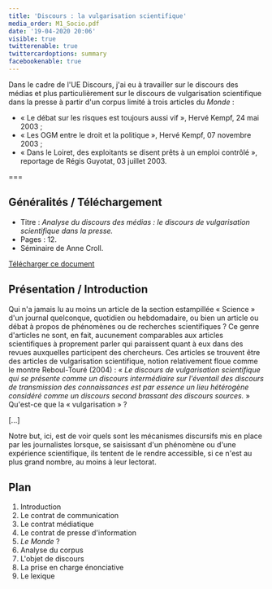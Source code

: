 ```yaml
---
title: 'Discours : la vulgarisation scientifique'
media_order: M1_Socio.pdf
date: '19-04-2020 20:06'
visible: true
twitterenable: true
twittercardoptions: summary
facebookenable: true
---
```


Dans le cadre de l'UE Discours, j'ai eu à travailler sur le discours des médias et plus particulièrement sur le discours de vulgarisation scientifique dans la presse à partir d'un corpus limité à trois articles du _Monde_&nbsp;:

- «&nbsp;Le débat sur les risques est toujours aussi vif&nbsp;», Hervé Kempf, 24 mai 2003&nbsp;;
- «&nbsp;Les OGM entre le droit et la politique&nbsp;», Hervé Kempf, 07 novembre 2003&nbsp;;
- «&nbsp;Dans le Loiret, des exploitants se disent prêts à un emploi contrôlé&nbsp;», reportage de Régis Guyotat, 03 juillet 2003.

===

## Généralités / Téléchargement

- Titre&nbsp;: _Analyse du discours des médias&nbsp;: le discours de vulgarisation scientifique dans la presse._
- Pages&nbsp;: 12.
- Séminaire de Anne Croll.
 
[Télécharger ce document](M1_Socio.pdf)

## Présentation / Introduction

Qui n'a jamais lu au moins un article de la section estampillée «&nbsp;Science&nbsp;» d'un journal quelconque, quotidien ou hebdomadaire, ou bien un article ou débat à propos de phénomènes ou de recherches scientifiques&nbsp;? Ce genre d'articles ne sont, en fait, aucunement comparables aux articles scientifiques à proprement parler qui paraissent quant à eux dans des revues auxquelles participent des chercheurs. Ces articles se trouvent être des articles de vulgarisation scientifique, notion relativement floue comme le montre Reboul-Touré (2004)&nbsp;: «&nbsp;_Le discours de vulgarisation scientifique qui se présente comme un discours intermédiaire sur l'éventail des discours de transmission des connaissances est par essence un lieu hétérogène considéré comme un discours second brassant des discours sources._&nbsp;» Qu'est-ce que la «&nbsp;vulgarisation&nbsp;»&nbsp;?

[...]

Notre but, ici, est de voir quels sont les mécanismes discursifs mis en place par les journalistes lorsque, se saisissant d'un phénomène ou d'une expérience scientifique, ils tentent de le rendre accessible, si ce n'est au plus grand nombre, au moins à leur lectorat.

## Plan

1. Introduction
2. Le contrat de communication
  1. Le contrat médiatique
  2. Le contrat de presse d'information
3. _Le Monde_&nbsp;?
4. Analyse du corpus
  1. L'objet de discours
  2. La prise en charge énonciative
  3. Le lexique